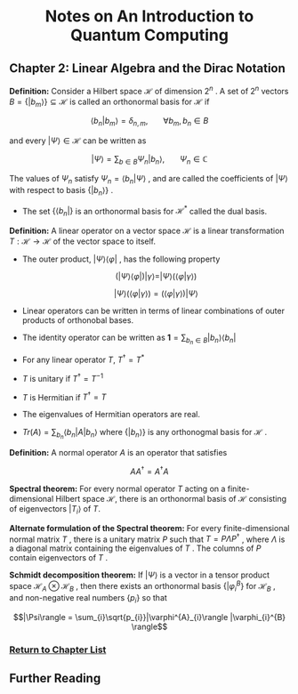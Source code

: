 
# <center>Notes on An Introduction to Quantum Computing</center>

## Chapter 2: Linear Algebra and the Dirac Notation

 **Definition:** Consider a Hilbert space 
 $\mathcal{H}$
  of dimension 
$2^{n}$
. A set of 
$2^{n}$
 vectors 
$B=\{ |b_{m}\rangle \}\subseteq \mathcal{H}$
 is called an orthonormal basis for 
 $\mathcal{H}$
  if

 $$\langle b_{n}|b_{m}\rangle = \delta_{n,m}, \:\:\:\:\:\:\:\forall b_{m}, b_{n} \in B$$

 and every 
 $|\Psi\rangle \in \mathcal{H}$
  can be written as

 $$|\Psi\rangle =\sum_{b\in B}\Psi_{n}|b_{n}\rangle,\:\:\:\:\:\:\:\Psi_{n}\in\mathbb{C}$$

 The values of 
 $\Psi_{n}$
  satisfy 
$\Psi_{n}=\langle b_{n}|\Psi \rangle$
, and are called the coefficients of 
$| \Psi \rangle$
 with respect to basis 
 $\{ | b_{n} \rangle \}$
 .

 * The set 
 $\{ \langle b_{n}| \}$
  is an orthonormal basis for 
$\mathcal{H}^{*}$
 called the dual basis.

 **Definition:** A linear operator on a vector space $\mathcal{H}$ is a linear transformation $T:\mathcal{H}\to\mathcal{H}$ of the vector space to itself.

* The outer product, 
$|\Psi\rangle\langle\varphi|$
, has the following property

    $$(|\Psi\rangle\langle\varphi|)|\gamma\rangle=|\Psi\rangle(\langle\varphi|\gamma\rangle)$$

    $$|\Psi\rangle(\langle\varphi|\gamma\rangle)=(\langle\varphi|\gamma\rangle)|\Psi\rangle$$

 * Linear operators can be written in terms of linear combinations of outer products of orthonobal bases.

  * The identity operator can be written as 
$\textbf{1}=\sum_{b_{n}\in B} |b_{n} \rangle\langle b_{n}|$

 * For any linear operator $T$, 
 $T^{\dagger}=T^{*}$

  * $T$ is unitary if 
$T^{\dagger}=T^{-1}$

 * $T$ is Hermitian if 
 $T^{\dagger}=T$

 * The eigenvalues of Hermitian operators are real.

 * $Tr(A) = \sum_{b_{n}}\langle b_{n}|A|b_{n}\rangle$
 where 
 $\{ |b_{n}\rangle \}$ 
is any orthonogmal basis for 
$\mathcal{H}$
.

**Definition:** A normal operator $A$ is an operator that satisfies

$$AA^{\dagger}=A^{\dagger}A$$

**Spectral theorem:** For every normal operator $T$ acting on a finite-dimensional Hilbert space $\mathcal{H}$, there is an orthonormal basis of 
$\mathcal{H}$ 
consisting of eigenvectors 
$|T_{i}\rangle$
 of $T$.

**Alternate formulation of the Spectral theorem:** For every finite-dimensional normal matrix 
$T$
, there is a unitary matrix 
$P$ 
such that 
$T = P\Lambda P^{\dagger}$
, where 
$\Lambda$
 is a diagonal matrix containing the eigenvalues of 
 $T$
 . The columns of 
 $P$
  contain eigenvectors of 
$T$
.



**Schmidt decomposition theorem:** If 
$|\Psi\rangle$
 is a vector in a tensor product space 
$\mathcal{H}_{A}⊗\mathcal{H}_{B}$
 , then there exists an orthonormal basis 
$\{ | \varphi^{B}_{i} \}$
 for 
$\mathcal{H}_{B}$
 , and non-negative real numbers
$\{ p_{i} \}$
  so that

$$|\Psi\rangle = \sum_{i}\sqrt{p_{i}}|\varphi^{A}_{i}\rangle |\varphi_{i}^{B} \rangle$$

### <a href="https://phosgene89.github.io/quantum_computing/notes_kaye_etal">Return to Chapter List</a>

## Further Reading